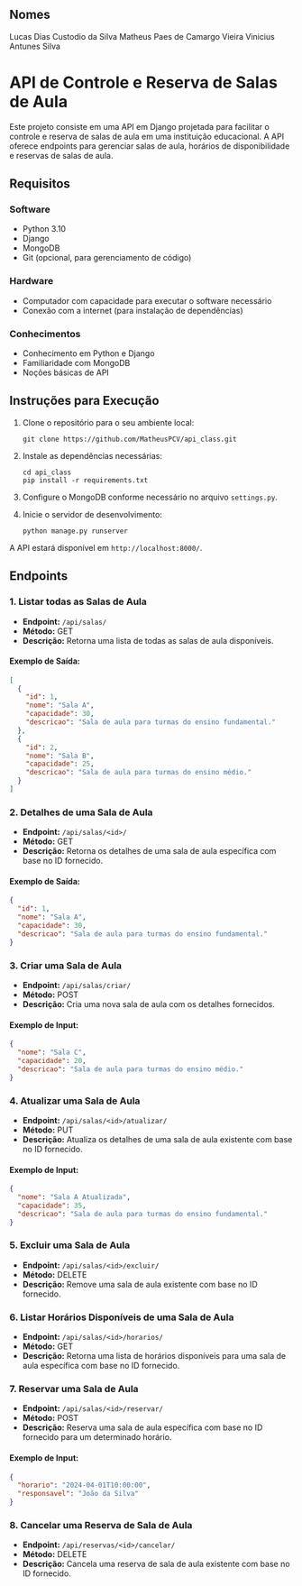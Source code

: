 ## Nomes

Lucas Dias Custodio da Silva 
Matheus Paes de Camargo Vieira 
Vinicius Antunes Silva 

# API de Controle e Reserva de Salas de Aula

Este projeto consiste em uma API em Django projetada para facilitar o controle e reserva de salas de aula em uma instituição educacional. A API oferece endpoints para gerenciar salas de aula, horários de disponibilidade e reservas de salas de aula.

## Requisitos

### Software

- Python 3.10
- Django
- MongoDB
- Git (opcional, para gerenciamento de código)

### Hardware

- Computador com capacidade para executar o software necessário
- Conexão com a internet (para instalação de dependências)

### Conhecimentos

- Conhecimento em Python e Django
- Familiaridade com MongoDB
- Noções básicas de API

## Instruções para Execução

1. Clone o repositório para o seu ambiente local:

   ```
   git clone https://github.com/MatheusPCV/api_class.git
   ```

2. Instale as dependências necessárias:

   ```
   cd api_class
   pip install -r requirements.txt
   ```

3. Configure o MongoDB conforme necessário no arquivo `settings.py`.

4. Inicie o servidor de desenvolvimento:
   ```
   python manage.py runserver
   ```

A API estará disponível em `http://localhost:8000/`.

## Endpoints

### 1. Listar todas as Salas de Aula

- **Endpoint:** `/api/salas/`
- **Método:** GET
- **Descrição:** Retorna uma lista de todas as salas de aula disponíveis.

#### Exemplo de Saída:

```json
[
  {
    "id": 1,
    "nome": "Sala A",
    "capacidade": 30,
    "descricao": "Sala de aula para turmas do ensino fundamental."
  },
  {
    "id": 2,
    "nome": "Sala B",
    "capacidade": 25,
    "descricao": "Sala de aula para turmas do ensino médio."
  }
]
```

### 2. Detalhes de uma Sala de Aula

- **Endpoint:** `/api/salas/<id>/`
- **Método:** GET
- **Descrição:** Retorna os detalhes de uma sala de aula específica com base no ID fornecido.

#### Exemplo de Saída:

```json
{
  "id": 1,
  "nome": "Sala A",
  "capacidade": 30,
  "descricao": "Sala de aula para turmas do ensino fundamental."
}
```

### 3. Criar uma Sala de Aula

- **Endpoint:** `/api/salas/criar/`
- **Método:** POST
- **Descrição:** Cria uma nova sala de aula com os detalhes fornecidos.

#### Exemplo de Input:

```json
{
  "nome": "Sala C",
  "capacidade": 20,
  "descricao": "Sala de aula para turmas do ensino médio."
}
```

### 4. Atualizar uma Sala de Aula

- **Endpoint:** `/api/salas/<id>/atualizar/`
- **Método:** PUT
- **Descrição:** Atualiza os detalhes de uma sala de aula existente com base no ID fornecido.

#### Exemplo de Input:

```json
{
  "nome": "Sala A Atualizada",
  "capacidade": 35,
  "descricao": "Sala de aula para turmas do ensino fundamental."
}
```

### 5. Excluir uma Sala de Aula

- **Endpoint:** `/api/salas/<id>/excluir/`
- **Método:** DELETE
- **Descrição:** Remove uma sala de aula existente com base no ID fornecido.

### 6. Listar Horários Disponíveis de uma Sala de Aula

- **Endpoint:** `/api/salas/<id>/horarios/`
- **Método:** GET
- **Descrição:** Retorna uma lista de horários disponíveis para uma sala de aula específica com base no ID fornecido.

### 7. Reservar uma Sala de Aula

- **Endpoint:** `/api/salas/<id>/reservar/`
- **Método:** POST
- **Descrição:** Reserva uma sala de aula específica com base no ID fornecido para um determinado horário.

#### Exemplo de Input:

```json
{
  "horario": "2024-04-01T10:00:00",
  "responsavel": "João da Silva"
}
```

### 8. Cancelar uma Reserva de Sala de Aula

- **Endpoint:** `/api/reservas/<id>/cancelar/`
- **Método:** DELETE
- **Descrição:** Cancela uma reserva de sala de aula existente com base no ID fornecido.
